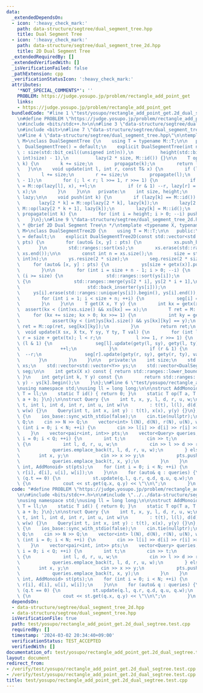 ```yaml
---
data:
  _extendedDependsOn:
  - icon: ':heavy_check_mark:'
    path: data-structure/segtree/dual_segment_tree.hpp
    title: Dual Segment Tree
  - icon: ':heavy_check_mark:'
    path: data-structure/segtree/dual_segment_tree_2d.hpp
    title: 2D Dual Segment Tree
  _extendedRequiredBy: []
  _extendedVerifiedWith: []
  _isVerificationFailed: false
  _pathExtension: cpp
  _verificationStatusIcon: ':heavy_check_mark:'
  attributes:
    '*NOT_SPECIAL_COMMENTS*': ''
    PROBLEM: https://judge.yosupo.jp/problem/rectangle_add_point_get
    links:
    - https://judge.yosupo.jp/problem/rectangle_add_point_get
  bundledCode: "#line 1 \"test/yosupo/rectangle_add_point_get.2d_dual_segtree.test.cpp\"\
    \n#define PROBLEM \"https://judge.yosupo.jp/problem/rectangle_add_point_get\"\n\
    \n#include <bits/stdc++.h>\n\n#line 3 \"data-structure/segtree/dual_segment_tree_2d.hpp\"\
    \n#include <bit>\n#line 7 \"data-structure/segtree/dual_segment_tree_2d.hpp\"\n\
    \n#line 4 \"data-structure/segtree/dual_segment_tree.hpp\"\n\ntemplate <typename\
    \ M>\nclass DualSegmentTree {\n    using T = typename M::T;\n\n   public:\n  \
    \  DualSegmentTree() = default;\n    explicit DualSegmentTree(int n)\n       \
    \ : size(std::bit_ceil((unsigned int)n)),\n          height(std::bit_width((unsigned\
    \ int)size) - 1),\n          lazy(2 * size, M::id()) {}\n\n    T operator[](int\
    \ k) {\n        k += size;\n        propagate(k);\n        return lazy[k];\n \
    \   }\n\n    void update(int l, int r, const T& x) {\n        if (l >= r) return;\n\
    \        l += size;\n        r += size;\n        propagate(l);\n        propagate(r\
    \ - 1);\n        for (; l < r; l >>= 1, r >>= 1) {\n            if (l & 1) lazy[l]\
    \ = M::op(lazy[l], x), ++l;\n            if (r & 1) --r, lazy[r] = M::op(lazy[r],\
    \ x);\n        }\n    }\n\n   private:\n    int size, height;\n    std::vector<T>\
    \ lazy;\n\n    void push(int k) {\n        if (lazy[k] == M::id()) return;\n \
    \       lazy[2 * k] = M::op(lazy[2 * k], lazy[k]);\n        lazy[2 * k + 1] =\
    \ M::op(lazy[2 * k + 1], lazy[k]);\n        lazy[k] = M::id();\n    }\n\n    void\
    \ propagate(int k) {\n        for (int i = height; i > 0; --i) push(k >> i);\n\
    \    }\n};\n#line 9 \"data-structure/segtree/dual_segment_tree_2d.hpp\"\n\n/**\n\
    \ * @brief 2D Dual Segment Tree\n */\ntemplate <typename X, typename Y, typename\
    \ M>\nclass DualSegmentTree2D {\n    using T = M::T;\n\n   public:\n    DualSegmentTree2D()\
    \ = default;\n    explicit DualSegmentTree2D(const std::vector<std::pair<X, Y>>&\
    \ pts) {\n        for (auto& [x, y] : pts) {\n            xs.push_back(x);\n \
    \       }\n        std::ranges::sort(xs);\n        xs.erase(std::ranges::unique(xs).begin(),\
    \ xs.end());\n\n        const int n = xs.size();\n        size = std::bit_ceil((unsigned\
    \ int)n);\n        ys.resize(2 * size);\n        seg.resize(2 * size);\n\n   \
    \     for (auto& [x, y] : pts) {\n            ys[size + getx(x)].push_back(y);\n\
    \        }\n\n        for (int i = size + n - 1; i > 0; --i) {\n            if\
    \ (i >= size) {\n                std::ranges::sort(ys[i]);\n            } else\
    \ {\n                std::ranges::merge(ys[2 * i], ys[2 * i + 1],\n          \
    \                         std::back_inserter(ys[i]));\n            }\n       \
    \     ys[i].erase(std::ranges::unique(ys[i]).begin(), ys[i].end());\n        }\n\
    \        for (int i = 1; i < size + n; ++i) {\n            seg[i] = DualSegmentTree<M>(ys[i].size());\n\
    \        }\n    }\n\n    T get(X x, Y y) {\n        int kx = getx(x);\n      \
    \  assert(kx < (int)xs.size() && xs[kx] == x);\n        T ret = M::id();\n   \
    \     for (kx += size; kx > 0; kx >>= 1) {\n            int ky = gety(kx, y);\n\
    \            assert(ky < (int)ys[kx].size() && ys[kx][ky] == y);\n           \
    \ ret = M::op(ret, seg[kx][ky]);\n        }\n        return ret;\n    }\n\n  \
    \  void update(X sx, X tx, Y sy, Y ty, T val) {\n        for (int l = size + getx(sx),\
    \ r = size + getx(tx); l < r;\n             l >>= 1, r >>= 1) {\n            if\
    \ (l & 1) {\n                seg[l].update(gety(l, sy), gety(l, ty), val);\n \
    \               ++l;\n            }\n            if (r & 1) {\n              \
    \  --r;\n                seg[r].update(gety(r, sy), gety(r, ty), val);\n     \
    \       }\n        }\n    }\n\n   private:\n    int size;\n    std::vector<X>\
    \ xs;\n    std::vector<std::vector<Y>> ys;\n    std::vector<DualSegmentTree<M>>\
    \ seg;\n\n    int getx(X x) const { return std::ranges::lower_bound(xs, x) - xs.begin();\
    \ }\n    int gety(int k, Y y) const {\n        return std::ranges::lower_bound(ys[k],\
    \ y) - ys[k].begin();\n    }\n};\n#line 6 \"test/yosupo/rectangle_add_point_get.2d_dual_segtree.test.cpp\"\
    \nusing namespace std;\nusing ll = long long;\n\n\nstruct AddMonoid {\n    using\
    \ T = ll;\n    static T id() { return 0; }\n    static T op(T a, T b) { return\
    \ a + b; }\n};\n\nstruct Query {\n    int t, x, y, l, d, r, u, w;\n    Query(int\
    \ t, int l, int d, int r, int u, int w)\n        : t(t), l(l), d(d), r(r), u(u),\
    \ w(w) {}\n    Query(int t, int x, int y) : t(t), x(x), y(y) {}\n};\n\nint main()\
    \ {\n    ios_base::sync_with_stdio(false);\n    cin.tie(nullptr);\n\n    int N,\
    \ Q;\n    cin >> N >> Q;\n    vector<int> l(N), d(N), r(N), u(N), w(N);\n    for\
    \ (int i = 0; i < N; ++i) {\n        cin >> l[i] >> d[i] >> r[i] >> u[i] >> w[i];\n\
    \    }\n    vector<pair<int, int>> pts;\n    vector<Query> queries;\n    for (int\
    \ i = 0; i < Q; ++i) {\n        int t;\n        cin >> t;\n        if (t == 0)\
    \ {\n            int l, d, r, u, w;\n            cin >> l >> d >> r >> u >> w;\n\
    \            queries.emplace_back(t, l, d, r, u, w);\n        } else {\n     \
    \       int x, y;\n            cin >> x >> y;\n            pts.push_back({x, y});\n\
    \            queries.emplace_back(t, x, y);\n        }\n    }\n    DualSegmentTree2D<int,\
    \ int, AddMonoid> st(pts);\n    for (int i = 0; i < N; ++i) {\n        st.update(l[i],\
    \ r[i], d[i], u[i], w[i]);\n    }\n\n    for (auto& q : queries) {\n        if\
    \ (q.t == 0) {\n            st.update(q.l, q.r, q.d, q.u, q.w);\n        } else\
    \ {\n            cout << st.get(q.x, q.y) << \"\\n\";\n        }\n    }\n}\n"
  code: "#define PROBLEM \"https://judge.yosupo.jp/problem/rectangle_add_point_get\"\
    \n\n#include <bits/stdc++.h>\n\n#include \"../../data-structure/segtree/dual_segment_tree_2d.hpp\"\
    \nusing namespace std;\nusing ll = long long;\n\n\nstruct AddMonoid {\n    using\
    \ T = ll;\n    static T id() { return 0; }\n    static T op(T a, T b) { return\
    \ a + b; }\n};\n\nstruct Query {\n    int t, x, y, l, d, r, u, w;\n    Query(int\
    \ t, int l, int d, int r, int u, int w)\n        : t(t), l(l), d(d), r(r), u(u),\
    \ w(w) {}\n    Query(int t, int x, int y) : t(t), x(x), y(y) {}\n};\n\nint main()\
    \ {\n    ios_base::sync_with_stdio(false);\n    cin.tie(nullptr);\n\n    int N,\
    \ Q;\n    cin >> N >> Q;\n    vector<int> l(N), d(N), r(N), u(N), w(N);\n    for\
    \ (int i = 0; i < N; ++i) {\n        cin >> l[i] >> d[i] >> r[i] >> u[i] >> w[i];\n\
    \    }\n    vector<pair<int, int>> pts;\n    vector<Query> queries;\n    for (int\
    \ i = 0; i < Q; ++i) {\n        int t;\n        cin >> t;\n        if (t == 0)\
    \ {\n            int l, d, r, u, w;\n            cin >> l >> d >> r >> u >> w;\n\
    \            queries.emplace_back(t, l, d, r, u, w);\n        } else {\n     \
    \       int x, y;\n            cin >> x >> y;\n            pts.push_back({x, y});\n\
    \            queries.emplace_back(t, x, y);\n        }\n    }\n    DualSegmentTree2D<int,\
    \ int, AddMonoid> st(pts);\n    for (int i = 0; i < N; ++i) {\n        st.update(l[i],\
    \ r[i], d[i], u[i], w[i]);\n    }\n\n    for (auto& q : queries) {\n        if\
    \ (q.t == 0) {\n            st.update(q.l, q.r, q.d, q.u, q.w);\n        } else\
    \ {\n            cout << st.get(q.x, q.y) << \"\\n\";\n        }\n    }\n}"
  dependsOn:
  - data-structure/segtree/dual_segment_tree_2d.hpp
  - data-structure/segtree/dual_segment_tree.hpp
  isVerificationFile: true
  path: test/yosupo/rectangle_add_point_get.2d_dual_segtree.test.cpp
  requiredBy: []
  timestamp: '2024-03-02 20:34:40+09:00'
  verificationStatus: TEST_ACCEPTED
  verifiedWith: []
documentation_of: test/yosupo/rectangle_add_point_get.2d_dual_segtree.test.cpp
layout: document
redirect_from:
- /verify/test/yosupo/rectangle_add_point_get.2d_dual_segtree.test.cpp
- /verify/test/yosupo/rectangle_add_point_get.2d_dual_segtree.test.cpp.html
title: test/yosupo/rectangle_add_point_get.2d_dual_segtree.test.cpp
---
```

